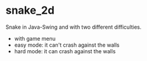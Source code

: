 # snake_2d
Snake in Java-Swing and with two different difficulties.
- with game menu
- easy mode: it can't crash against the walls
- hard mode: it can crash against the walls
